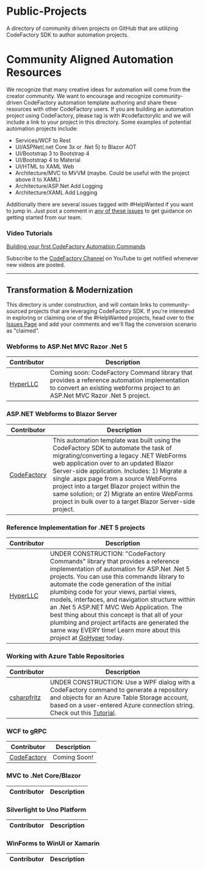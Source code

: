 # Public-Projects
A directory of community driven projects on GitHub that are utilizing CodeFactory SDK to author automation projects. 

# Community Aligned Automation Resources
We recognize that many creative ideas for automation will come from the creator community. We want to encourage and recognize community-driven CodeFactory automation template authoring and share these resources with other CodeFactory users. If you are building an automation project using CodeFactory, please tag is with #codefactoryllc and we will include a link to your project in this directory. Some examples of potential automation projects include: 

* Services/WCF to Rest 
* UI/ASPNet(.net Core 3x or .Net 5) to Blazor AOT 
* UI/Bootstrap 3 to Bootstrap 4 
* UI/Bootstrap 4 to Material 
* UI/HTML to XAML Web 
* Architecture/MVC to MVVM (maybe.  Could be useful with the project above it to XAML) 
* Architecture/ASP.Net Add Logging 
* Architecture/XAML Add Logging 

Additionally there are several issues tagged with #HelpWanted if you want to jump in. Just post a comment in [any of these issues](https://github.com/CodeFactoryLLC/Public-Projects/issues) to get guidance on getting started from our team. 

### Video Tutorials
[Building your first CodeFactory Automation Commands](https://www.youtube.com/watch?v=933pnjbM9hM)

Subscribe to the [CodeFactory Channel](https://www.youtube.com/channel/UC1WjuZ_bRWK-EgVVP1Ciyvw) on YouTube to get notified whenever new videos are posted. 

***

## Transformation & Modernization
This directory is under construction, and will contain links to community-sourced projects that are leveraging CodeFactory SDK.  If you're interested in exploring or claiming one of the #HelpWanted projects, head over to the [Issues Page](https://github.com/CodeFactoryLLC/Public-Projects/issues) and add your comments and we'll flag the conversion scenario as "claimed". 

### Webforms to ASP.Net MVC Razor .Net 5
Contributor | Description 
------------|------------
[HyperLLC](https://github.com/HyperLLC/WebFormsToDotNet5Commands)|Coming soon: CodeFactory Command library that provides a reference automation implementation to convert an existing webforms project to an ASP.Net MVC Razor .Net 5 project.

### ASP.NET Webforms to Blazor Server 
Contributor | Description 
-----|-------
[CodeFactory](https://github.com/CodeFactoryLLC/WebForms2BlazorServer)|This automation template was built using the CodeFactory SDK to automate the task of migrating/converting a legacy .NET WebForms web application over to an updated Blazor Server-side application. Includes: 1) Migrate a single .aspx page from a source WebForms project into a target Blazor project within the same solution; or 2) Migrate an entire WebForms project in bulk over to a target Blazor Server-side project.

### Reference Implementation for .NET 5 projects 
Contributor | Description 
-----|-------
[HyperLLC](https://github.com/HyperLLC/DotNet5Commands)|UNDER CONSTRUCTION: "CodeFactory Commands" library that provides a reference implementation of automation for ASP.Net .Net 5 projects. You can use this commands library to automate the code generation of the initial plumbing code for your views, partial views, models, interfaces, and navigation structure within an .Net 5 ASP.NET MVC Web Application. The best thing about this concept is that all of your plumbing and project artifacts are generated the same way EVERY time! Learn more about this project at [GoHyper](https://gohyper.io/portfolio/codefactory-code-generation) today.

### Working with Azure Table Repositories
Contributor | Description 
-----|------- 
[csharpfritz](https://github.com/CodeFactoryLLC/CodeFactory.AzureTableRepository)| UNDER CONSTRUCTION: Use a WPF dialog with a CodeFactory command to generate a repository and objects for an Azure Table Storage account, based on a user-entered Azure connection string. Check out this [Tutorial](https://youtu.be/-8_V78IyMLw).

### WCF to gRPC
Contributor | Description 
-----|-------
[CodeFactory]()| Coming Soon!

### MVC to .Net Core/Blazor
Contributor | Description 
-----|------- 

### Silverlight to Uno Platform
Contributor | Description 
-----|-------

### WinForms to WinUI or Xamarin
Contributor | Description 
-----|-------



